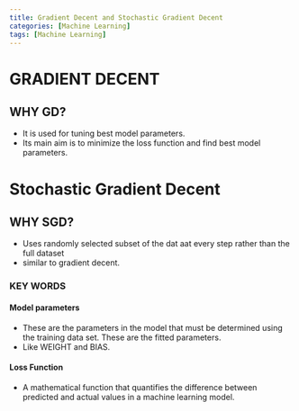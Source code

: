 ```yaml
---
title: Gradient Decent and Stochastic Gradient Decent
categories: [Machine Learning]
tags: [Machine Learning]
---
```

# GRADIENT DECENT
## WHY GD?
- It is used for tuning best model parameters.
- Its main aim is to minimize the loss function and find best model parameters.

# Stochastic Gradient Decent
## WHY SGD?
- Uses randomly selected subset of the dat aat every step rather than the full dataset 
- similar to gradient decent.

### KEY WORDS
#### Model parameters
- These are the parameters in the model that must be determined using the training data set. These are the fitted parameters.
- Like WEIGHT and BIAS.
#### Loss Function
- A mathematical function that quantifies the difference between predicted and actual values in a machine learning model.
